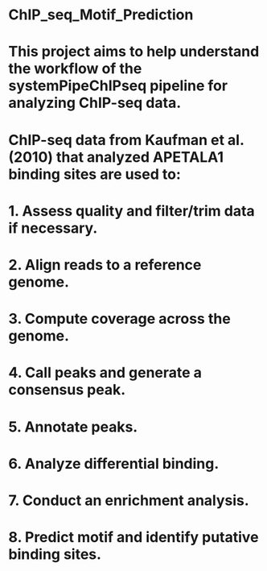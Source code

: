 # ChIP_seq_Motif_Prediction

# This project aims to help understand the workflow of the systemPipeChIPseq pipeline for analyzing ChIP-seq data. 

# ChIP-seq data from Kaufman et al. (2010) that analyzed APETALA1 binding sites are used to:
#  1. Assess quality and filter/trim data if necessary.
#  2. Align reads to a reference genome.
#  3. Compute coverage across the genome.
#  4. Call peaks and generate a consensus peak.
#  5. Annotate peaks.
#  6. Analyze differential binding.
#  7. Conduct an enrichment analysis.
#  8. Predict motif and identify putative binding sites.

